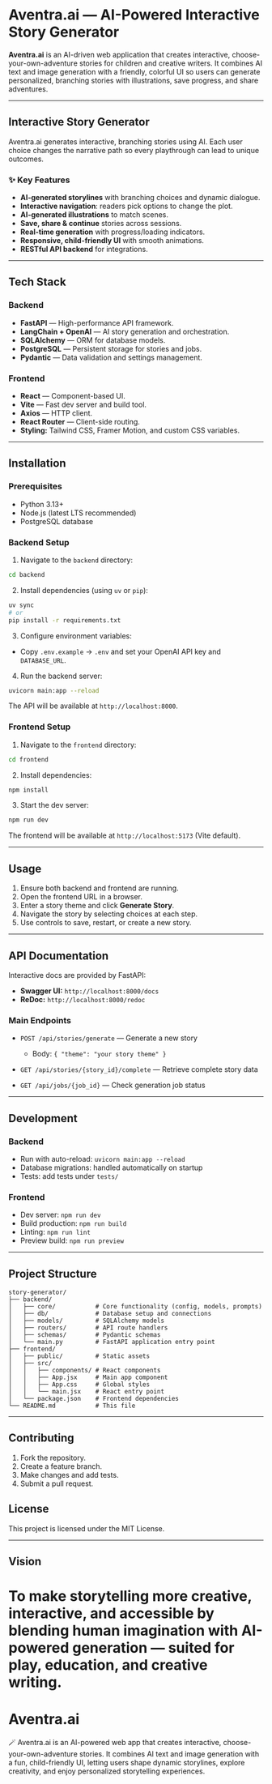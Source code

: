 # Aventra.ai — AI-Powered Interactive Story Generator

**Aventra.ai** is an AI-driven web application that creates interactive, choose-your-own-adventure stories for children and creative writers. It combines AI text and image generation with a friendly, colorful UI so users can generate personalized, branching stories with illustrations, save progress, and share adventures.

---

## Interactive Story Generator

Aventra.ai generates interactive, branching stories using AI. Each user choice changes the narrative path so every playthrough can lead to unique outcomes.

### ✨ Key Features

* **AI-generated storylines** with branching choices and dynamic dialogue.
* **Interactive navigation**: readers pick options to change the plot.
* **AI-generated illustrations** to match scenes.
* **Save, share & continue** stories across sessions.
* **Real-time generation** with progress/loading indicators.
* **Responsive, child-friendly UI** with smooth animations.
* **RESTful API backend** for integrations.

---

## Tech Stack

### Backend

* **FastAPI** — High-performance API framework.
* **LangChain + OpenAI** — AI story generation and orchestration.
* **SQLAlchemy** — ORM for database models.
* **PostgreSQL** — Persistent storage for stories and jobs.
* **Pydantic** — Data validation and settings management.

### Frontend

* **React** — Component-based UI.
* **Vite** — Fast dev server and build tool.
* **Axios** — HTTP client.
* **React Router** — Client-side routing.
* **Styling:** Tailwind CSS, Framer Motion, and custom CSS variables.

---

## Installation

### Prerequisites

* Python 3.13+
* Node.js (latest LTS recommended)
* PostgreSQL database

### Backend Setup

1. Navigate to the `backend` directory:

```bash
cd backend
```

2. Install dependencies (using `uv` or `pip`):

```bash
uv sync
# or
pip install -r requirements.txt
```

3. Configure environment variables:

* Copy `.env.example` → `.env` and set your OpenAI API key and `DATABASE_URL`.

4. Run the backend server:

```bash
uvicorn main:app --reload
```

The API will be available at `http://localhost:8000`.

### Frontend Setup

1. Navigate to the `frontend` directory:

```bash
cd frontend
```

2. Install dependencies:

```bash
npm install
```

3. Start the dev server:

```bash
npm run dev
```

The frontend will be available at `http://localhost:5173` (Vite default).

---

## Usage

1. Ensure both backend and frontend are running.
2. Open the frontend URL in a browser.
3. Enter a story theme and click **Generate Story**.
4. Navigate the story by selecting choices at each step.
5. Use controls to save, restart, or create a new story.

---

## API Documentation

Interactive docs are provided by FastAPI:

* **Swagger UI:** `http://localhost:8000/docs`
* **ReDoc:** `http://localhost:8000/redoc`

### Main Endpoints

* `POST /api/stories/generate` — Generate a new story

  * Body: `{ "theme": "your story theme" }`
* `GET /api/stories/{story_id}/complete` — Retrieve complete story data
* `GET /api/jobs/{job_id}` — Check generation job status

---

## Development

### Backend

* Run with auto-reload: `uvicorn main:app --reload`
* Database migrations: handled automatically on startup
* Tests: add tests under `tests/`

### Frontend

* Dev server: `npm run dev`
* Build production: `npm run build`
* Linting: `npm run lint`
* Preview build: `npm run preview`

---

## Project Structure

```
story-generator/
├── backend/
│   ├── core/           # Core functionality (config, models, prompts)
│   ├── db/             # Database setup and connections
│   ├── models/         # SQLAlchemy models
│   ├── routers/        # API route handlers
│   ├── schemas/        # Pydantic schemas
│   └── main.py         # FastAPI application entry point
├── frontend/
│   ├── public/         # Static assets
│   ├── src/
│   │   ├── components/ # React components
│   │   ├── App.jsx     # Main app component
│   │   ├── App.css     # Global styles
│   │   └── main.jsx    # React entry point
│   └── package.json    # Frontend dependencies
└── README.md           # This file
```

---

## Contributing

1. Fork the repository.
2. Create a feature branch.
3. Make changes and add tests.
4. Submit a pull request.

## License

This project is licensed under the MIT License.

---

## Vision

To make storytelling more creative, interactive, and accessible by blending human imagination with AI-powered generation — suited for play, education, and creative writing.
=======
# Aventra.ai
🪄 Aventra.ai is an AI-powered web app that creates interactive, choose-your-own-adventure stories. It combines AI text and image generation with a fun, child-friendly UI, letting users shape dynamic storylines, explore creativity, and enjoy personalized storytelling experiences.
